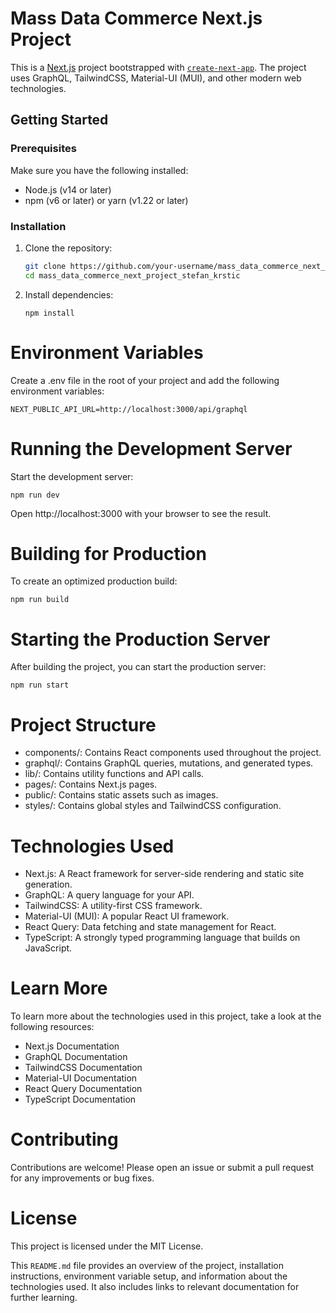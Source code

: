 # Mass Data Commerce Next.js Project

This is a [Next.js](https://nextjs.org) project bootstrapped with [`create-next-app`](https://nextjs.org/docs/pages/api-reference/create-next-app). The project uses GraphQL, TailwindCSS, Material-UI (MUI), and other modern web technologies.

## Getting Started

### Prerequisites

Make sure you have the following installed:

- Node.js (v14 or later)
- npm (v6 or later) or yarn (v1.22 or later)

### Installation

1. Clone the repository:

   ```bash
   git clone https://github.com/your-username/mass_data_commerce_next_project_stefan_krstic.git
   cd mass_data_commerce_next_project_stefan_krstic
   ```

2. Install dependencies:

   ```
   npm install
   ```

# Environment Variables

Create a .env file in the root of your project and add the following environment variables:

```
NEXT_PUBLIC_API_URL=http://localhost:3000/api/graphql
```

# Running the Development Server

Start the development server:

```
npm run dev
```

Open http://localhost:3000 with your browser to see the result.

# Building for Production

To create an optimized production build:

```
npm run build
```

# Starting the Production Server

After building the project, you can start the production server:

```
npm run start
```

# Project Structure

- components/: Contains React components used throughout the project.
- graphql/: Contains GraphQL queries, mutations, and generated types.
- lib/: Contains utility functions and API calls.
- pages/: Contains Next.js pages.
- public/: Contains static assets such as images.
- styles/: Contains global styles and TailwindCSS configuration.

# Technologies Used

- Next.js: A React framework for server-side rendering and static site generation.
- GraphQL: A query language for your API.
- TailwindCSS: A utility-first CSS framework.
- Material-UI (MUI): A popular React UI framework.
- React Query: Data fetching and state management for React.
- TypeScript: A strongly typed programming language that builds on JavaScript.

# Learn More

To learn more about the technologies used in this project, take a look at the following resources:

- Next.js Documentation
- GraphQL Documentation
- TailwindCSS Documentation
- Material-UI Documentation
- React Query Documentation
- TypeScript Documentation

# Contributing

Contributions are welcome! Please open an issue or submit a pull request for any improvements or bug fixes.

# License

This project is licensed under the MIT License.

This `README.md` file provides an overview of the project, installation instructions, environment variable setup, and information about the technologies used. It also includes links to relevant documentation for further learning.
